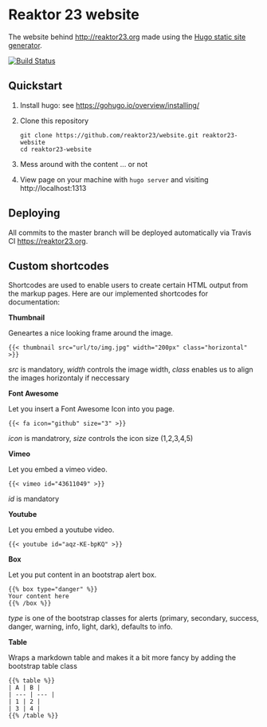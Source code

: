 Reaktor 23 website
==================

The website behind http://reaktor23.org made using the [Hugo static site generator](https://gohugo.io/).

[![Build Status](https://travis-ci.org/reaktor23/website.svg?branch=master)](https://travis-ci.org/reaktor23/website)

Quickstart
----------

1. Install hugo: see https://gohugo.io/overview/installing/
2. Clone this repository

    ```
    git clone https://github.com/reaktor23/website.git reaktor23-website
    cd reaktor23-website
    ```
4. Mess around with the content ... or not
5. View page on your machine with `hugo server` and visiting http://localhost:1313

Deploying
---------

All commits to the master branch will be deployed automatically via Travis CI https://reaktor23.org.

Custom shortcodes
-----------------

Shortcodes are used to enable users to create certain HTML output from the markup pages.
Here are our implemented shortcodes for documentation:

**Thumbnail**

Geneartes a nice looking frame around the image.

    {{< thumbnail src="url/to/img.jpg" width="200px" class="horizontal" >}}

_src_ is mandatory, _width_ controls the image width, _class_ enables us to align the images horizontaly if neccessary

**Font Awesome**

Let you insert a Font Awesome Icon into you page.

    {{< fa icon="github" size="3" >}}

_icon_ is mandatrory, _size_ controls the icon size (1,2,3,4,5)

**Vimeo**

Let you embed a vimeo video.

    {{< vimeo id="43611049" >}}

_id_ is mandatory

**Youtube**

Let you embed a youtube video.

    {{< youtube id="aqz-KE-bpKQ" >}}

**Box**

Let you put content in an bootstrap alert box.

    {{% box type="danger" %}}
    Your content here 
    {{% /box %}}

_type_ is one of the bootstrap classes for alerts (primary, secondary, success, danger, warning, info, light, dark), defaults to info.

**Table**

Wraps a markdown table and makes it a bit more fancy by adding the bootstrap table class

    {{% table %}}
    | A | B |
    | --- | --- |
    | 1 | 2 |
    | 3 | 4 |
    {{% /table %}}

